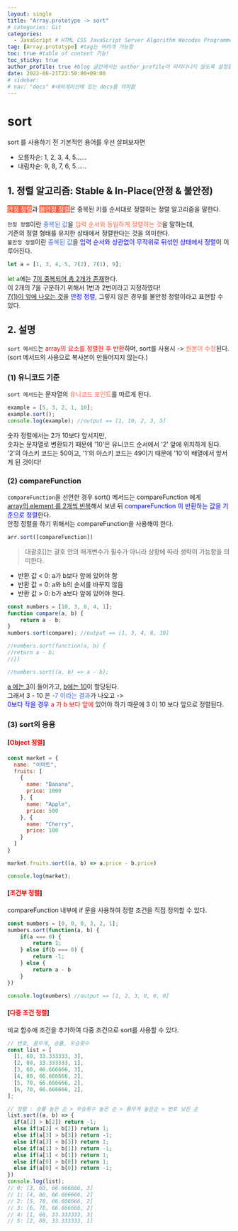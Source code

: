 ```yaml
---
layout: single
title: "Array.prototype -> sort"
# categories: Git
categories:
  - JavaScript # HTML CSS JavaScript Server Algorithm Wecodes Programmers CS Github Blog
tag: [Array.prototype] #tag는 여러개 가능함
toc: true #table of content 기능!
toc_sticky: true
author_profile: true #blog 글안에서는 author_profile이 따라다니지 않도록 설정함
date: 2022-06-21T22:50:00+09:00
# sidebar:
# nav: "docs" #네비게이션에 있는 docs를 의미함
---
```

# sort
sort 를 사용하기 전 기본적인 용어를 우선 살펴보자면  
- 오름차순: 1, 2, 3, 4, 5......
- 내림차순: 9, 8, 7, 6, 5......

## 1. 정렬 알고리즘: Stable & In-Place(안정 & 불안정)
<span style="color:ivory;background:tomato">안정 정렬</span>과 <span style="color:ivory;background:tomato">불안정 정렬</span>은 중복된 키를 순서대로 정렬하는 정렬 알고리즘을 말한다.  

`안정 정렬`이란 <span style="color:royalblue">중복된 값</span>을 <span style="color:tomato">입력 순서와 동일하게 정렬하는 것</span>을 말하는데,  
기존의 정렬 형태를 유지한 상태에서 정렬한다는 것을 의미한다.  
`불안정 정렬`이란 <span style="color:royalblue">중복된 값</span>을 <span style="color:blue">입력 순서와 상관없이 무작위로 뒤섞인 상태에서 정렬</span>이 이루어진다.  

```js
let a = [1, 3, 4, 5, 7(2), 7(1), 9];
```

<span style="color:green">let a</span>에는 <u>7이 중복되어 총 2개가 존재</u>한다.  
이 2개의 7을 구분하기 위해서 1번과 2번이라고 지정하였다!  
<u>7(1)이 앞에 나오는 것</u>을 <span style="color:blue">안정 정렬</span>, 그렇지 않은 경우를 불안정 정렬이라고 표현할 수 있다.  

## 2. 설명
`sort 메서드`는 <span style="color:red">array의 요소를 정렬한 후 반환</span>하며, sort를 사용시 -> <span style="color:tomato">원본이 수정</span>된다.  
(sort 메서드의 사용으로 복사본이 만들어지지 않는다.)  

### (1) 유니코드 기준
`sort 메서드`는 문자열의 <span style="color:tomato">유니코드 포인트</span>를 따르게 된다.  

```js
example = [5, 3, 2, 1, 10];
example.sort();
console.log(example); //output == [1, 10, 2, 3, 5]
```

숫자 정렬에서는 2가 10보다 앞서지만,  
숫자는 문자열로 변환되기 때문에 '10'은 유니코드 순서에서 '2' 앞에 위치하게 된다.  
'2'의 아스키 코드는 50이고, '1'의 아스키 코드는 49이기 때문에 '10'이 배열에서 앞서게 된 것이다!  

### (2) compareFunction
`compareFunction`을 선언한 경우 sort() 메서드는 compareFunction 에게  
<u>array의 element 를 2개씩 반복</u>해서 보낸 뒤 <span style="color:blue">compareFunction 이 반환하는 값을 기준으로 정렬</span>한다.  
안정 정렬을 하기 위해서는 compareFunction을 사용해야 한다.  

```js
arr.sort([compareFunction])
```

> 대괄호[]는 괄호 안의 매개변수가 필수가 아니라 상황에 따라 생략이 가능함을 의미한다.  

- 반환 값 < 0: a가 b보다 앞에 있어야 함
- 반환 값 = 0: a와 b의 순서를 바꾸지 않음
- 반환 값 > 0: b가 a보다 앞에 있어야 한다.  

```js
const numbers = [10, 3, 8, 4, 1];
function compare(a, b) {
	return a - b;
}
numbers.sort(compare); //output == [1, 3, 4, 8, 10]

//numbers.sort(function(a, b) {
//return a - b;
//})

//numbers.sort((a, b) => a - b);
```

<u>a 에는 3</u>이 들어가고, <u>b에는 10</u>이 할당된다.  
그래서 3 - 10 은 <span style="color:royalblue">-7 이라는 결과</span>가 나오고 ->  
<span style="color:blue">0보다 작을 경우</span> <span style="color:red">a 가 b 보다 앞에</span> 있어야 하기 때문에 3 이 10 보다 앞으로 정렬된다.  

### (3) sort의 응용
#### [<span style="color:red">Object 정렬</span>]
```js
const market = {
  name: "이마트",
  fruits: [
    {
      name: "Banana",
      price: 1000
    }, {
      name: "Apple",
      price: 500
    }, {
      name: "Cherry", 
      price: 100
    }
  ]
}

market.fruits.sort((a, b) => a.price - b.price)

console.log(market);
```

#### [<span style="color:red">조건부 정렬</span>]
compareFunction 내부에 if 문을 사용하여 정렬 조건을 직접 정의할 수 있다.  

```js
const numbers = [0, 0, 0, 3, 2, 1];
numbers.sort(function(a, b) {
	if(a === 0) {
		return 1;
	} else if(b === 0) {
		return -1;
	} else {
		return a - b
	}
})

console.log(numbers) //output == [1, 2, 3, 0, 0, 0]
```

#### [<span style="color:red">다중 조건 정렬</span>]
비교 함수에 조건을 추가하여 다중 조건으로 sort를 사용할 수 있다.  

```js
// 번호, 몸무게, 승률, 우승횟수
const list = [
  [1, 60, 33.333333, 3],
  [2, 80, 33.333333, 1],
  [3, 60, 66.666666, 3],
  [4, 80, 66.666666, 2],
  [5, 70, 66.666666, 2],
  [6, 70, 66.666666, 2],
];

// 정렬 : 승률 높은 순 > 우승횟수 높은 순 > 몸무게 높은순 > 번호 낮은 순
list.sort((a, b) => {
  if(a[2] > b[2]) return -1;
  else if(a[2] < b[2]) return 1;
  else if(a[3] > b[3]) return -1;
  else if(a[3] < b[3]) return 1;
  else if(a[1] > b[1]) return -1;
  else if(a[1] < b[1]) return 1;
  else if(a[0] > b[0]) return 1;
  else if(a[0] < b[0]) return -1;
})
console.log(list);
// 0: [3, 60, 66.666666, 3]
// 1: [4, 80, 66.666666, 2]
// 2: [5, 70, 66.666666, 2]
// 3: [6, 70, 66.666666, 2]
// 4: [1, 60, 33.333333, 3]
// 5: [2, 80, 33.333333, 1]
```

<!-- <span style="color:royalblue"> -->

<!-- 메소드 위에 변수 선언, 메소드 안에 메소드, 메소드 끝나고 리턴 -->

<!-- ### 2. Link 넣기

```

유형 1: (설명어를 입력) : [gunhee's coding blog](https://gunhee-jeong.github.io/)
유형 2: (URL 자동연결) : <https://gunhee-jeong.github.io/>
유형 3: (동일 파일 내 '문단으로 이동') : [1. Header로 이동](###-1-header)

```

유형 1: (설명어를 입력) : [gunhee's coding blog](https://gunhee-jeong.github.io/)
유형 2: (URL 자동연결) : <https://gunhee-jeong.github.io/>
유형 3: (동일 파일 내 '문단으로 이동') : [1. Header로 이동](#1-header)
유형 3의 방법

1. 특수문자를 제거
2. 스페이스는 -로 바꾸고
3. 대문자는 소문자로!
   그래서 ### 1. Header -> #1-header

## Link: [google][https://www.google.com/]

### 3. 수평선

```

---

```

---

### 4. 라인 바꾸기

```

스페이스바를 2번 눌러주면 다음칸으로
이동할 수 있어요!

```

---

스페이스바를 2번 눌러주면
다음칸으로 이동할 수 있어요!

### 5. list 만들기

```

1. 1번
2. 2번
3. 3번

- 순서없는 list
  - 순서없는 list
    - 순서없는 list

```

1. 1번
2. 2번
3. 3번

- 순서없는 list
  - 순서없는 list
    - 순서없는 list

---

### 6. font 관련

```

**진하게** -> 볼드
_기울여서_ -> 이탤릭체
~~취소선~~ -> 취소선

<ul>밑줄넣기</ul> -> 밑줄
<span style="color:red">빨간 글씨</span> -> 글자색
이것이 `인라인` 입니다 -> 인라인 코드
```

**진하게** -> 볼드
_기울여서_ -> 이탤릭체
~~취소선~~ -> 취소선
<u>밑줄넣기</u> -> 밑줄
<span style="color:red">빨간 글씨</span>
이것이 `인라인` 입니다 -> 인라인 코드

---

### 7. 인용구문

```
> coding
>
> > JavaScript
> >
> > > 내가 프짱!
```

> coding
>
> > JavaScript
> >
> > > 내가 프짱!

---

### 8. 이미지 삽입

```
유형1: ('사이즈를 조절' -> HTML 태그 사용) : <img src="https://gunhee-jeong.github.io/assets/images/blogLogo.png" width="300" height="200">
유형2: (이미지 삽입 후 -> 링크 걸기)
[![이미지](https://gunhee-jeong.github.io/assets/images/blogLogo/blogLogo.png)](https://gunhee-jeong.github.io/)
```

유형1: ('사이즈를 조절' -> HTML 태그 사용) : <img src="https://gunhee-jeong.github.io/assets/images/blogLogo.png" width="300" height="200">
유형2: (이미지 삽입 후 -> 링크 걸기)
[![이미지](https://gunhee-jeong.github.io/assets/images/blogLogo.png)](https://gunhee-jeong.github.io/)

### 9. 표 만들기

```
||국어|영어|
| :--- | ---: | :--: |
|건희 | 100점 | 100점
|철수 | 100점 | 100점
```

|      |  국어 | 영어  |
| :--- | ----: | :---: |
| 건희 | 100점 | 100점 |
| 철수 | 100점 | 100점 |

> - header를 넣고 싶은 경우 ---을 사용하고 :을 이용하여 정렬에 사용함!

### 10. 토글 만들기

```
<details>
<summary>여기를 누르세요</summary>
<div markdown="1">
숨겨진 내용
</div>
</details>
```

<details>
<summary>여기를 누르세요</summary>
<div markdown="1">
숨겨진 내용
</div>
</details> -->
